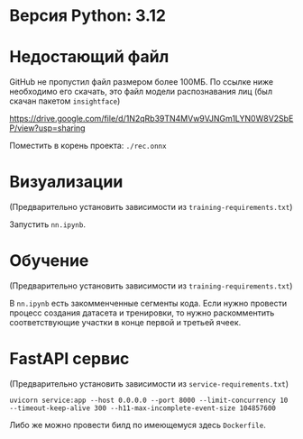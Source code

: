 # Версия Python: 3.12

# Недостающий файл
GitHub не пропустил файл размером более 100МБ. По ссылке ниже необходимо его скачать, это файл модели распознавания лиц (был скачан пакетом `insightface`)

https://drive.google.com/file/d/1N2qRb39TN4MVw9VJNGm1LYN0W8V2SbEP/view?usp=sharing

Поместить в корень проекта: `./rec.onnx`

# Визуализации
(Предварительно установить зависимости из `training-requirements.txt`)

Запустить `nn.ipynb`.

# Обучение
(Предварительно установить зависимости из `training-requirements.txt`)

В `nn.ipynb` есть закомменченные сегменты кода. Если нужно провести процесс создания датасета и тренировки, то нужно раскомментить соответствующие участки в конце первой и третьей ячеек.

# FastAPI сервис
(Предварительно установить зависимости из `service-requirements.txt`)

`uvicorn service:app --host 0.0.0.0 --port 8000 --limit-concurrency 10 --timeout-keep-alive 300 --h11-max-incomplete-event-size 104857600`

Либо же можно провести билд по имеющемуся здесь `Dockerfile`.